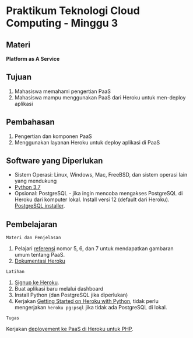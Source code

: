 # Praktikum Teknologi Cloud Computing - Minggu 3

## Materi

**Platform as A Service**

## Tujuan

1. Mahasiswa memahami pengertian PaaS
2. Mahasiswa mampu menggunakan PaaS dari Heroku untuk men-deploy aplikasi

## Pembahasan

1. Pengertian dan komponen PaaS
2. Menggunakan layanan Heroku untuk deploy aplikasi di PaaS

## Software yang Diperlukan

* Sistem Operasi: Linux, Windows, Mac, FreeBSD, dan sistem operasi lain yang mendukung 
* [Python 3.7](https://www.python.org/downloads/)
* Opsional: PostgreSQL - jika ingin mencoba mengakses PostgreSQL di Heroku dari komputer lokal. Install versi 12 (default dari Heroku). [PostgreSQL installer](https://www.enterprisedb.com/downloads/postgres-postgresql-downloads).

## Pembelajaran

```
Materi dan Penjelasan
```

1. Pelajari [referensi](https://github.com/oldstager/academic/blob/master/silabi/teknologi-cloud-computing.md) nomor 5, 6, dan 7 untuk mendapatkan gambaran umum tentang PaaS.
2. [Dokumentasi Heroku](https://devcenter.heroku.com/categories/reference)

```
Latihan
```

1. [Signup ke Heroku](https://signup.heroku.com/).
2. Buat aplikasi baru melalui dashboard
3. Install Python (dan PostgreSQL jika diperlukan)
4. Kerjakan [Getting Started on Heroku with Python](https://devcenter.heroku.com/articles/getting-started-with-python?singlepage=true), tidak perlu mengerjakan `heroku pg:psql` jika tidak ada PostgreSQL di lokal.

```
Tugas
```

Kerjakan [deployement ke PaaS di Heroku untuk PHP](https://devcenter.heroku.com/articles/getting-started-with-php?singlepage=true).

